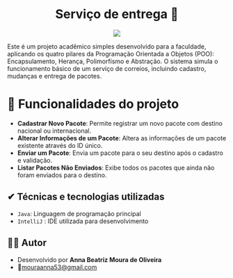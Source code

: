 <h1 align="center"> Serviço de entrega 📮</h1> 
<p align="center">
   <img src="http://img.shields.io/static/v1?label=STATUS&message=CONCLUIDO&color=GREEN&style=for-the-badge"/>
</p>

Este é um projeto acadêmico simples desenvolvido para a faculdade, aplicando os quatro pilares da Programação Orientada a Objetos (POO): Encapsulamento, Herança, Polimorfismo e Abstração. 
O sistema simula o funcionamento básico de um serviço de correios, incluindo cadastro, mudanças e entrega de pacotes.

# :hammer: Funcionalidades do projeto
- **Cadastrar Novo Pacote**: Permite registrar um novo pacote com destino nacional ou internacional.
- **Alterar Informações de um Pacote**: Altera as informações de um pacote existente através do ID único.
- **Enviar um Pacote**: Envia um pacote para o seu destino após o cadastro e validação.
- **Listar Pacotes Não Enviados**: Exibe todos os pacotes que ainda não foram enviados para o destino.

## ✔ Técnicas e tecnologias utilizadas
- `Java`: Linguagem de programação principal
- `IntelliJ` : IDE utilizada para desenvolvimento
## 👨‍💻 Autor

- Desenvolvido por **Anna Beatriz Moura de Oliveira**
- 📧mouraanna53@gmail.com 
